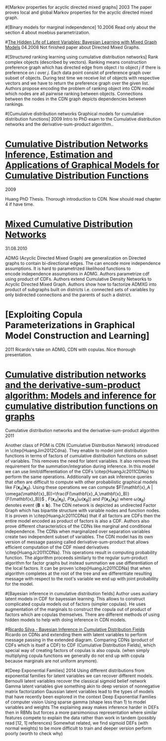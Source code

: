 #[Markov properties for acyclic directed mixed graphs]
2003
The paper proves local and global Markov properties for the acyclic directed mixed graph.

#[Binary models for marginal independence]
10.2006
Read only about the section 4 about moebius parametrization.

#[The Hidden Life of Latent Variables: Bayesian Learning with Mixed Graph Models](http://www.jmlr.org/papers/volume10/silva09a/silva09a.pdf)
04.2008
Not finished paper about Directed Mixed Graphs.

#[Structured ranking learning using cumulative distribution networks]
Rank complex objects (described by vectors). Ranking means construction preference graph which has directed edge from 
object $i$ to object $j$ if there is preference on $i$ over $j$. 
Each data point consist of preference graph over subset of objects. 
During test time we receive list of objects with respective vectors and we have to return the preference graph
over the given list. Authors propose encoding the problem of ranking object into CDN model which nodes are all pairwise 
ranking between objects. Connections between the nodes in the CDN graph depicts dependencies between rankings.

#[Cumulative distribution networks Graphical models for cumulative distribution functions]
2009
Intro to PhD exam to the Cumulative distribution networks and the derivative-sum-product algorithm..

# [Cumulative Distribution Networks Inference, Estimation and Applications of Graphical Models for Cumulative Distribution Functions](http://www.psi.toronto.edu/publications/2009/PhDdocument_CDNs.pdf)
2009

Huang PhD Thesis. Thorough introduction to CDN. Now should read chapter 4 if have time.

# [Mixed Cumulative Distribution Networks](http://proceedings.mlr.press/v15/silva11a/silva11a.pdf)
31.08.2010

ADMG (Acyclic Directed Mixed Graph) are generalization on Directed graphs to contain bi-directional edges.
The can encode more independence assumptions. It is hard to parametrized likelihood functions to  
encode independence assumptions in ADMG. Authors parametrize cdf using product of CDFs. 
Authors extend Cumulative Density Networks to Acyclic Directed Mixed Graph.
Authors show how to factorize ADMXG into product of subgraphs built on districts i.e. connected sets of variables by only 
bidirected connections and the parents of such a district.

# [Exploiting Copula Parameterizations in Graphical Model Construction and Learning]
2011
Ricardo's take on ADMG, CDN with copulas. Nice thorough presentation.

# [Cumulative distribution networks and the derivative-sum-product algorithm: Models and inference for cumulative distribution functions on graphs](http://www.jmlr.org/papers/volume12/huang11a/huang11a.pdf)
Cumulative distribution networks and the derivative-sum-product algorithm
2011

Another class of PGM is CDN (Cumulative Distribution Network) introduced in \citep{HuangJim2012Cdna}. 
They enable to model joint distribution functions in terms of factors of cumulative distribution functions on subset 
of variables. This removes the need for latent variables. It also removes the requirement for the summation/integration 
during inference. In this model we can use limit/differentiation of the CDFs \citep{HuangJc2011CDNa} to perform the same 
operations. Additionally we can ask inference queries that often are difficult to compute with other probabilistic graphical 
models like $F(\bm{x}_A|\bm{x}_B)$. 
Using these operations we can compute $F(\mathbf{x}_A | \omega(\mathbf{x}_B))=\frac{F(\mathbf{x}_A,\mathbf{x}_B)}{F(\mathbf{x}_B)}$
, $F(\mathbf{x}_A | \mathbf{x}_B)$, $P(\mathbf{x}_A | \omega(\mathbf{x}_B))$ and $P(\mathbf{x}_A | \mathbf{x}_B)$ 
where $\omega(\mathbf{x}_B)$ denotes event \{$\mathbf{B} \leq \mathbf{b}$\}. The CDN network is depicted as undirected 
Factor Graph which has bipartite structure with variable nodes and function nodes. It is proven in \citep{HuangJc2011CDNa}
 that if all factors are CDFs then the entire model encoded as product of factors is also a CDF. Authors also prove different 
 characteristics of the CDNs like marginal and conditional independence. The CDNs when marginalized over separation variables 
 create two independent subset of variables. 
 The CDN model has its own version of message passing called derivative-sum-product that allows efficient computation 
 of the CDF mixed derivatives \citep{HuangJc2011CDNa}. This operations result in computing probability function. 
 The algorithm proceeds similarly to the regular sum-product algorithm for factor graphs but instead summation we use 
 differentiation of the local factors. It can be proven \citep{HuangJc2011CDNa} that when algorithm completes at the root 
 of the tree and we differentiate resulting message with respect to the root's variable we end up with joint probability 
 for the model.
 
 #[Bayesian inference in cumulative distribution fields]
 Author uses auxliary latent models in CDF for bayessian learning. This allows to construct complicated copula models
 out of factors (simpler copulas). He uses augmentation of the marginals to construct the copula out of product of factors
 which are copulas themselves.
 There are different methods of using hidden models to help with doing inference in CDN models.
 
 #[Ricardo Silva - Bayesian Inference in Cumulative Distribution Fields](https://www.youtube.com/watch?v=GkEZw3xTQZw)
 Ricardo on CDNs and extending them with latent variables to perform message passing in the extended diagram. Comparing 
 CDNs (product of CDFs which is itself a CDF) to CDF (Cumulative Distribution Fields), which special way of creating 
 factors of copulas is also copula. (when simply multiplying copula functions we generally do not end up with copula because
 marginals are not uniform anymore).
 
#[Deep Exponential Families]
2014
Using different distributions from exponential families  for latent variables we can recover different models.
 Bernoulli latent variables recover the classical sigmoid belief network
Gamma  latent variables give something akin to deep version of nonnegative matrix factorization
Gaussian latent variables lead to the types of models that have recently been explored in the context Deep Exponential Families of computer vision
Using sparse gamma (shape less than 1) to model variables and weights
The explaining away makes inference harder in DEFs then in RBMs but forces a more parsimonious representation where similar features compete to explain the data rather than work in tandem (possibly read  [12, 1] references)
Somewhat related, we find sigmoid DEFs (with normal weights) to be more difficult to train and deeper version perform poorly (worth to check why)
 
